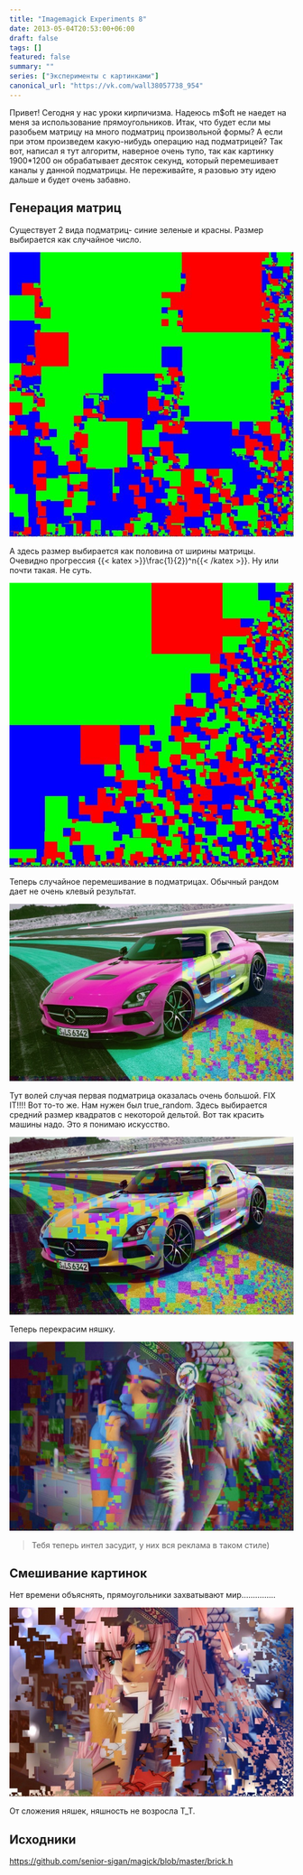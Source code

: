```yaml
---
title: "Imagemagick Experiments 8"
date: 2013-05-04T20:53:00+06:00
draft: false
tags: []
featured: false
summary: ""
series: ["Эксперименты с картинками"]
canonical_url: "https://vk.com/wall38057738_954"
---
```


Привет!
Сегодня у нас уроки кирпичизма. Надеюсь m$oft не наедет на меня за использование прямоугольников. Итак, что будет если мы разобьем матрицу на много подматриц произвольной формы? А если при этом произведем какую-нибудь операцию над подматрицей? Так вот, написал я тут алгоритм, наверное очень тупо, так как картинку 1900*1200 он обрабатывает десяток секунд, который перемешивает каналы у данной подматрицы. Не переживайте, я разовью эту идею дальше и будет очень забавно.

## Генерация матриц

Существует 2 вида подматриц- синие зеленые и красны. Размер выбирается как случайное число.

![Alt Text](images/daegq1c3dbdvhgupp8y3.jpeg)

А здесь размер выбирается как половина от ширины матрицы. Очевидно прогрессия {{< katex >}}\frac{1}{2})^n{{< /katex >}}. Ну или почти такая. Не суть.

![Alt Text](images/g3il2xvxdvl1hbqfntk9.jpeg)

Теперь случайное перемешивание в подматрицах. Обычный рандом дает не очень клевый результат.

![Alt Text](images/pdr32slb9rdg286vfi8u.jpeg)

Тут волей случая первая подматрица оказалась очень большой. FIX IT!!!!
Вот то-то же. Нам нужен был true_random. Здесь выбирается средний размер квадратов с некоторой дельтой. Вот так красить машины надо. Это я понимаю искусство.

![Alt Text](images/0o59xkji5ryopzodz2t1.jpeg)

Теперь перекрасим няшку.

![Alt Text](images/r06gl4lyb2iufc2ltwur.jpeg)

> Тебя теперь интел засудит, у них вся реклама в таком стиле)

## Смешивание картинок

Нет времени объяснять, прямоугольники захватывают мир……………

![Alt Text](images/swc95wnehq27ectw3t0c.jpeg)

От сложения няшек, няшность не возросла T_T.

## Исходники

https://github.com/senior-sigan/magick/blob/master/brick.h
